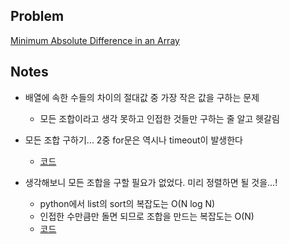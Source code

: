 ## Problem
[Minimum Absolute Difference in an Array](https://www.hackerrank.com/challenges/minimum-absolute-difference-in-an-array/problem?h_l=interview&playlist_slugs%5B%5D=interview-preparation-kit&playlist_slugs%5B%5D=greedy-algorithms)

## Notes
* 배열에 속한 수들의 차이의 절대값 중 가장 작은 값을 구하는 문제
    * 모든 조합이라고 생각 못하고 인접한 것들만 구하는 줄 알고 헷갈림

* 모든 조합 구하기... 2중 for문은 역시나 timeout이 발생한다
    * [코드](timeout.py)

* 생각해보니 모든 조합을 구할 필요가 없었다. 미리 정렬하면 될 것을...!
    * python에서 list의 sort의 복잡도는 O(N log N)
    * 인접한 수만큼만 돌면 되므로 조합을 만드는 복잡도는 O(N)
    * [코드](solution.py)